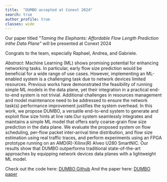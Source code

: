 ```yaml
---
title:  "DUMBO accepted at Conext 2024"
search: true
author_profile: true
classes: wide
---
```


Our paper titled *"Taming the Elephants: Affordable Flow Length Prediction inthe Data Plane"* will be presented at Conext 2024

Congrats to the team, especially Raphael, Andrea, and Gabriele.

*Abstract:* Machine Learning (ML) shows promising potential for enhancing networking tasks. In particular, early flow size prediction would be beneficial for a wide range of use cases. However, implementing an ML-enabled system is a challenging task due to network devices limited resources. Previous works have demonstrated the feasibility of running simple ML models in the data plane, yet their integration in a practical end-to-end system is not trivial. Additional challenges in resources management and model maintenance need to be addressed to ensure the network task(s) performance improvement justifies the system overhead. In this work, we propose DUMBO, a versatile end-to-end system to generate and exploit flow size hints at line rate.Our system seamlessly integrates and maintains a simple ML model that offers early coarse-grain flow size prediction in the data plane. We evaluate the proposed system on flow scheduling, per-flow packet inter-arrival time distribution, and flow size estimation using real traffic traces, and perform experiments using an FPGA prototype running on an AMD(R)-Xilinx(R) Alveo U280 SmartNIC. Our results show that DUMBO outperforms traditional state-of-the-art approaches by equipping network devices data planes with a lightweight ML model.


Check out the code here: <a href="https://github.com/cpt-harlock/DUMBO"> DUMBO Github</a> 
And the paper here:  <a href="https://gallomassimo.github.io/docs/2024Conext.pdf"> DUMBO paper </a>


